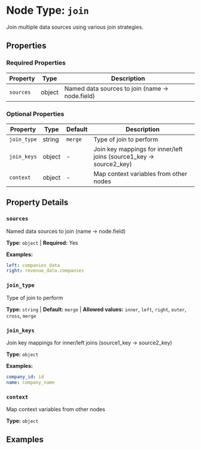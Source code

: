 # Node Type: `join`

Join multiple data sources using various join strategies.

## Properties

### Required Properties

| Property | Type | Description |
|----------|------|-------------|
| `sources` | object | Named data sources to join (name -> node.field) |

### Optional Properties

| Property | Type | Default | Description |
|----------|------|---------|-------------|
| `join_type` | string | `merge` | Type of join to perform |
| `join_keys` | object | - | Join key mappings for inner/left joins (source1_key -> source2_key) |
| `context` | object | - | Map context variables from other nodes |

## Property Details

### `sources`

Named data sources to join (name -> node.field)

**Type:** `object` | **Required:** Yes

**Examples:**

```yaml
left: companies_data
right: revenue_data.companies
```

### `join_type`

Type of join to perform

**Type:** `string` | **Default:** `merge` | **Allowed values:** `inner`, `left`, `right`, `outer`, `cross`, `merge`

### `join_keys`

Join key mappings for inner/left joins (source1_key -> source2_key)

**Type:** `object`

**Examples:**

```yaml
company_id: id
name: company_name
```

### `context`

Map context variables from other nodes

**Type:** `object`


## Examples
